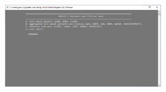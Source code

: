 

![Image](https://raw.githubusercontent.com/Joaosilgo/ATAD-Patients-and-Clinical-Data-Network/master/img/img1.PNG)



